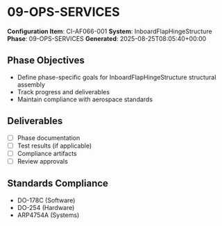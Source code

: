 # 09-OPS-SERVICES

**Configuration Item**: CI-AF066-001
**System**: InboardFlapHingeStructure
**Phase**: 09-OPS-SERVICES
**Generated**: 2025-08-25T08:05:40+00:00

## Phase Objectives
- Define phase-specific goals for InboardFlapHingeStructure structural assembly
- Track progress and deliverables
- Maintain compliance with aerospace standards

## Deliverables
- [ ] Phase documentation
- [ ] Test results (if applicable)
- [ ] Compliance artifacts
- [ ] Review approvals

## Standards Compliance
- DO-178C (Software)
- DO-254 (Hardware)
- ARP4754A (Systems)

